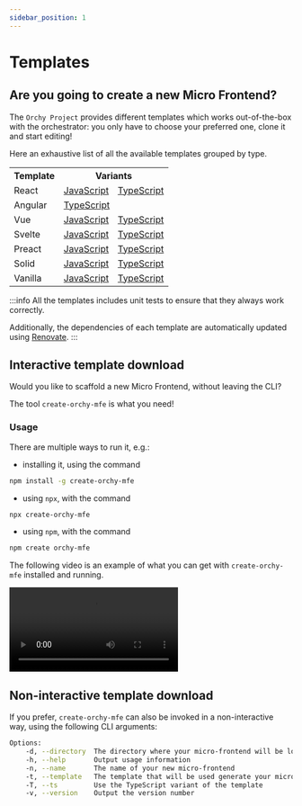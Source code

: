 ```yaml
---
sidebar_position: 1
---
```


# Templates

## Are you going to create a new Micro Frontend?

The `Orchy Project` provides different templates which works out-of-the-box with the orchestrator: you only have to choose your preferred one, clone it and start editing!

Here an exhaustive list of all the available templates grouped by type.

<table>
    <tr>
        <th>Template</th>
        <th colspan="2">Variants</th>
    </tr>
    <tr>
        <td>React</td>
        <td>
            <a href="https://github.com/orchy-mfe/orchy-react-js-template">JavaScript</a>
        </td>
        <td>
            <a href="https://github.com/orchy-mfe/orchy-react-js-typescript-template">TypeScript</a>
        </td>
    </tr>
    <tr>
        <td>Angular</td>
        <td colspan="2" style={{textAlign: 'center'}}>
            <a href="https://github.com/orchy-mfe/orchy-angular-typescript-template">TypeScript</a>
        </td>
    </tr>
    <tr>
        <td>Vue</td>
        <td>
            <a href="https://github.com/orchy-mfe/orchy-vue-js-template">JavaScript</a>
        </td>
        <td>
            <a href="https://github.com/orchy-mfe/orchy-vue-js-typescript-template">TypeScript</a>
        </td>
    </tr>
    <tr>
        <td>Svelte</td>
        <td>
            <a href="https://github.com/orchy-mfe/orchy-svelte-template">JavaScript</a>
        </td>
        <td>
            <a href="https://github.com/orchy-mfe/orchy-svelte-typescript-template">TypeScript</a>
        </td>
    </tr>
    <tr>
        <td>Preact</td>
        <td>
            <a href="https://github.com/orchy-mfe/orchy-preact-js-template">JavaScript</a>
        </td>
        <td>
            <a href="https://github.com/orchy-mfe/orchy-preact-js-typescript-template">TypeScript</a>
        </td>
    </tr>
    <tr>
        <td>Solid</td>
        <td>
            <a href="https://github.com/orchy-mfe/orchy-solid-js-template">JavaScript</a>
        </td>
        <td>
            <a href="https://github.com/orchy-mfe/orchy-solid-js-typescript-template">TypeScript</a>
        </td>
    </tr>
    <tr>
        <td>Vanilla</td>
        <td>
            <a href="https://github.com/orchy-mfe/orchy-vanilla-template">JavaScript</a>
        </td>
        <td>
            <a href="https://github.com/orchy-mfe/orchy-vanilla-typescript-template">TypeScript</a>
        </td>
    </tr>
</table>

:::info
All the templates includes unit tests to ensure that they always work correctly.

Additionally, the dependencies of each template are automatically updated using [Renovate](https://docs.renovatebot.com/).
:::

## Interactive template download

Would you like to scaffold a new Micro Frontend, without leaving the CLI?

The tool `create-orchy-mfe` is what you need!

### Usage

There are multiple ways to run it, e.g.:
- installing it, using the command
```bash 
npm install -g create-orchy-mfe
```
- using `npx`, with the command 
```bash
npx create-orchy-mfe
```
- using `npm`, with the command
```bash 
npm create orchy-mfe
```

The following video is an example of what you can get with `create-orchy-mfe` installed and running.

<video controls>
    <source src="/create-orchy-mfe.mp4"></source>
</video>

## Non-interactive template download

If you prefer, `create-orchy-mfe` can also be invoked in a non-interactive way, using the following CLI arguments:

```bash
Options:
    -d, --directory  The directory where your micro-frontend will be located
    -h, --help       Output usage information
    -n, --name       The name of your new micro-frontend
    -t, --template   The template that will be used generate your micro-frontend
    -T, --ts         Use the TypeScript variant of the template
    -v, --version    Output the version number
```